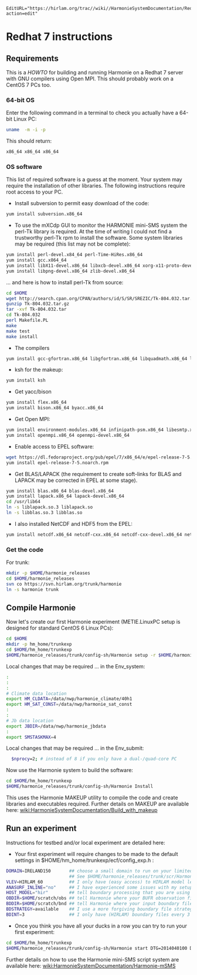 ```@meta
EditURL="https://hirlam.org/trac//wiki//HarmonieSystemDocumentation/Redhat7Install?action=edit"
```
# Redhat 7 instructions
## Requirements
This is a *HOWTO* for building and running Harmonie on a Redhat 7 server with GNU compilers using Open MPI. This should probably work on a CentOS 7 PCs too.

### 64-bit OS
Enter the following command in a terminal to check you actually have a 64-bit Linux PC:
```bash
uname  -m -i -p
```
This should return:
```bash
x86_64 x86_64 x86_64
```

### OS software
This list of required software is a guess at the moment. Your system may require the installation of other libraries. The following instructions require root access to your PC.

 * Install subversion to permit easy download of the code:
```bash
yum install subversion.x86_64
```



 * To use the mXCdp GUI to monitor the HARMONIE mini-SMS system the perl-Tk library is required. At the time of writing I could not find a trustworthy perl-Tk rpm to install the software. Some system libraries may be required (this list may not be complete):
```bash
yum install perl-devel.x84_64 perl-Time-HiRes.x86_64
yum install gcc.x864_64
yum install libX11-devel.x86_64 libxcb-devel.x86_64 xorg-x11-proto-devel.noarch libXau-devel.x86_64
yum install libpng-devel.x86_64 zlib-devel.x86_64
```
... and here is how to install perl-Tk from source:
```bash
cd $HOME
wget http://search.cpan.org/CPAN/authors/id/S/SR/SREZIC/Tk-804.032.tar.gz
gunzip Tk-804.032.tar.gz
tar -xvf Tk-804.032.tar
cd Tk-804.032
perl Makefile.PL
make
make test
make install
```

 * The compilers
```bash
yum install gcc-gfortran.x86_64 libgfortran.x86_64 libquadmath.x86_64 libquadmath-devel.x86_64
```

 * ksh for the makeup:
```bash
yum install ksh
```

 * Get yacc/bison
```bash
yum install flex.x86_64
yum install bison.x86_64 byacc.x86_64
```

 * Get Open MPI:
```bash
yum install environment-modules.x86_64 infinipath-psm.x86_64 libesmtp.x86_64 opensm-libs.x86_64libibumad.x86_64 tcl.x86_64
yum install openmpi.x86_64 openmpi-devel.x86_64
```

 * Enable access to EPEL software:
```bash
wget https://dl.fedoraproject.org/pub/epel/7/x86_64/e/epel-release-7-5.noarch.rpm
yum install epel-release-7-5.noarch.rpm
```

 * Get BLAS/LAPACK (the requirement to create soft-links for BLAS and LAPACK may be corrected in EPEL at some stage).
```bash
yum install blas.x86_64 blas-devel.x86_64
yum install lapack.x86_64 lapack-devel.x86_64
cd /usr/lib64
ln -s liblapack.so.3 liblapack.so
ln -s libblas.so.3 libblas.so
```

 * I also installed NetCDF and HDF5 from the EPEL:
```bash
yum install netcdf.x86_64 netcdf-cxx.x86_64 netcdf-cxx-devel.x86_64 netcdf-cxx-static.x86_64 netcdf-devel.x86_64 netcdf-fortran.x86_64 netcdf-fortran-devel.x86_64 netcdf-static.x86_64 hdf5.x86_64 hdf5-devel.x86_64 libcurl-devel.x86_64
```

### Get the code


For trunk:
```bash
mkdir -p $HOME/harmonie_releases
cd $HOME/harmonie_releases
svn co https://svn.hirlam.org/trunk/harmonie 
ln -s harmonie trunk
```

## Compile Harmonie
Now let's create our first Harmonie experiment (METIE.LinuxPC setup is designed for standard CentOS 6 Linux PCs):
```bash
cd $HOME
mkdir -p hm_home/trunkexp
cd $HOME/hm_home/trunkexp
$HOME/harmonie_releases/trunk/config-sh/Harmonie setup -r $HOME/harmonie_releases/trunk -h METIE.LinuxRH7gnu
```

Local changes that may be required ... in the Env_system:
```bash
:
:
:
# Climate data location
export HM_CLDATA=/data/nwp/harmonie_climate/40h1
export HM_SAT_CONST=/data/nwp/harmonie_sat_const
:
:
# Jb data location
export JBDIR=/data/nwp/harmonie_jbdata
:
export SMSTASKMAX=4
```

Local changes that may be required ... in the Env_submit:
```bash
  $nprocy=2; # instead of 8 if you only have a dual-/quad-core PC
```

Now use the Harmonie system to build the software:
```bash
cd $HOME/hm_home/trunkexp
$HOME/harmonie_releases/trunk/config-sh/Harmonie Install
```
This uses the Harmonie MAKEUP utility to compile the code and create libraries and executables required. Further details on MAKEUP are available here: [wiki:HarmonieSystemDocumentation/Build_with_makeup](../HarmonieSystemDocumentation/Build_with_makeup.md)

## Run an experiment
Instructions for testbed and/or local experiment are detailed here:
 * Your first experiment will require changes to be made to the default settings in $HOME/hm_home/trunkexp/ecf/config_exp.h :
```bash
DOMAIN=IRELAND150       ## choose a small domain to run on your limited PC.
                        ## See $HOME/harmonie_releases/trunk/scr/Harmonie_domains.pm for existing definitions
VLEV=HIRLAM_60          ## I only have (easy access) to HIRLAM model level files on my PC 
ANASURF_INLINE="no"     ## I have experienced some issues with my setup calling SODA from inside CANARI
HOST_MODEL="hir"        ## tell boundary processing that you are using HIRLAM model boundary files
OBDIR=$HOME/scratch/obs ## tell Harmonie where your BUFR observation files are
BDDIR=$HOME/scratch/bnd ## tell Harmonie where your input boundary files are (HIRLAM or IFS files normally)
BDSTRATEGY=available    ## I use a more forgiving boundary file strategy
BDINT=3                 ## I only have (HIRLAM) boundary files every 3 hours
```

 * Once you think you have all your ducks in a row you can try to run your first experiment:
```bash
cd $HOME/hm_home/trunkexp
$HOME/harmonie_releases/trunk/config-sh/Harmonie start DTG=2014040100 DTGEND=2014040112 LL=03 BUILD=no
```

Further details on how to use the Harmonie mini-SMS script system are available here: [wiki:HarmonieSystemDocumentation/Harmonie-mSMS](../HarmonieSystemDocumentation/Harmonie-mSMS.md)
